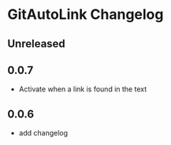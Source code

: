 # GitAutoLink Changelog

## Unreleased

## 0.0.7
- Activate when a link is found in the text

## 0.0.6
- add changelog
